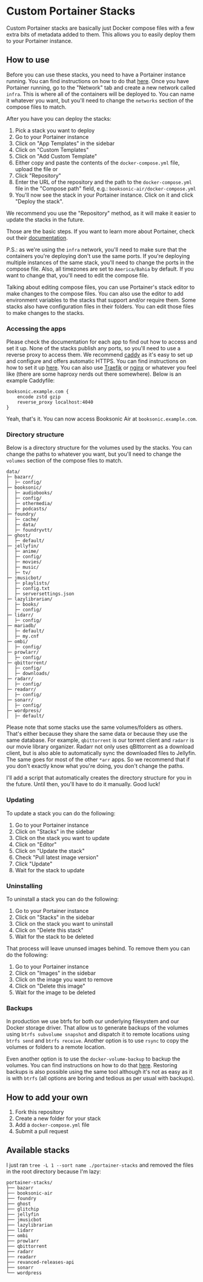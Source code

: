 # Custom Portainer Stacks

Custom Portainer stacks are basically just Docker compose files with a few extra bits of metadata added to them. This allows you to easily deploy them to your Portainer instance.

## How to use

Before you can use these stacks, you need to have a Portainer instance running. You can find instructions on how to do that [here](https://portainer.readthedocs.io/en/stable/deployment.html). Once you have Portainer running, go to the "Network" tab and create a new network called `infra`. This is where all of the containers will be deployed to. You can name it whatever you want, but you'll need to change the `networks` section of the compose files to match.

After you have you can deploy the stacks:

1. Pick a stack you want to deploy
2. Go to your Portainer instance
3. Click on "App Templates" in the sidebar
4. Click on "Custom Templates"
5. Click on "Add Custom Template"
6. Either copy and paste the contents of the `docker-compose.yml` file, upload the file or
7. Click "Repository"
8. Enter the URL of the repository and the path to the `docker-compose.yml` file in the "Compose path" field, e.g.: `booksonic-air/docker-compose.yml`
9. You'll now see the stack in your Portainer instance. Click on it and click "Deploy the stack".

We recommend you use the "Repository" method, as it will make it easier to update the stacks in the future.

Those are the basic steps. If you want to learn more about Portainer, check out their [documentation](https://portainer.readthedocs.io/en/stable/).

P.S.: as we're using the `infra` network, you'll need to make sure that the containers you're deploying don't use the same ports. If you're deploying multiple instances of the same stack, you'll need to change the ports in the compose file. Also, all timezones are set to `America/Bahia` by default. If you want to change that, you'll need to edit the compose file.

Talking about editing compose files, you can use Portainer's stack editor to make changes to the compose files. You can also use the editor to add environment variables to the stacks that support and/or require them. Some stacks also have configuration files in their folders. You can edit those files to make changes to the stacks.

### Accessing the apps

Please check the documentation for each app to find out how to access and set it up. None of the stacks publish any ports, so you'll need to use a reverse proxy to access them. We recommend [caddy](https://caddyserver.com/) as it's easy to set up and configure and offers automatic HTTPS. You can find instructions on how to set it up [here](https://caddyserver.com/docs/install). You can also use [Traefik](https://traefik.io/) or [nginx](https://nginx.org/en/) or whatever you feel like (there are some haproxy nerds out there somewhere). Below is an example Caddyfile:

```Caddyfile
booksonic.example.com {
    encode zstd gzip
    reverse_proxy localhost:4040
}
```

Yeah, that's it. You can now access Booksonic Air at `booksonic.example.com`.

### Directory structure

Below is a directory structure for the volumes used by the stacks. You can change the paths to whatever you want, but you'll need to change the `volumes` section of the compose files to match.

```text
data/
├─ bazarr/
│  ├─ config/
├─ booksonic/
│  ├─ audiobooks/
│  ├─ config/
│  ├─ othermedia/
│  ├─ podcasts/
├─ foundry/
│  ├─ cache/
│  ├─ data/
│  ├─ foundryvtt/
├─ ghost/
│  ├─ default/
├─ jellyfin/
│  ├─ anime/
│  ├─ config/
│  ├─ movies/
│  ├─ music/
│  ├─ tv/
├─ jmusicbot/
│  ├─ playlists/
│  ├─ config.txt
│  ├─ serversettings.json
├─ lazylibrarian/
│  ├─ books/
│  ├─ config/
├─ lidarr/
│  ├─ config/
├─ mariadb/
│  ├─ default/
│  ├─ my.cnf
├─ ombi/
│  ├─ config/
├─ prowlarr/
│  ├─ config/
├─ qbittorrent/
│  ├─ config/
│  ├─ downloads/
├─ radarr/
│  ├─ config/
├─ readarr/
│  ├─ config/
├─ sonarr/
│  ├─ config/
├─ wordpress/
│  ├─ default/
```

Please note that some stacks use the same volumes/folders as others. That's either because they share the same data or because they use the same database. For example, `qbittorrent` is our torrent client and `radarr` is our movie library organizer. Radarr not only uses qBittorrent as a download client, but is also able to automatically sync the downloaded files to Jellyfin. The same goes for most of the other `*arr` apps. So we recommend that if you don't exactly know what you're doing, you don't change the paths.

I'll add a script that automatically creates the directory structure for you in the future. Until then, you'll have to do it manually. Good luck!

### Updating

To update a stack you can do the following:

1. Go to your Portainer instance
2. Click on "Stacks" in the sidebar
3. Click on the stack you want to update
4. Click on "Editor"
5. Click on "Update the stack"
6. Check "Pull latest image version"
7. Click "Update"
8. Wait for the stack to update

### Uninstalling

To uninstall a stack you can do the following:

1. Go to your Portainer instance
2. Click on "Stacks" in the sidebar
3. Click on the stack you want to uninstall
4. Click on "Delete this stack"
5. Wait for the stack to be deleted

That process will leave ununsed images behind. To remove them you can do the following:

1. Go to your Portainer instance
2. Click on "Images" in the sidebar
3. Click on the image you want to remove
4. Click on "Delete this image"
5. Wait for the image to be deleted

### Backups

In production we use btrfs for both our underlying filesystem and our Docker storage driver. That allow us to generate backups of the volumes using `btrfs subvolume snapshot` and dispatch it to remote locations using `btrfs send` and `btrfs receive`. Another option is to use `rsync` to copy the volumes or folders to a remote location.

Even another option is to use the `docker-volume-backup` to backup the volumes. You can find instructions on how to do that [here](https://github.com/jareware/docker-volume-backup). Restoring backups is also possible using the same tool although it's not as easy as it is with `btrfs` (all options are boring and tedious as per usual with backups).

## How to add your own

1. Fork this repository
2. Create a new folder for your stack
3. Add a `docker-compose.yml` file
4. Submit a pull request

## Available stacks

I just ran `tree -L 1 --sort name ./portainer-stacks` and removed the files in the root directory because I'm lazy:

```text
portainer-stacks/
├── bazarr
├── booksonic-air
├── foundry
├── ghost
├── glitchip
├── jellyfin
├── jmusicbot
├── lazylibrarian
├── lidarr
├── ombi
├── prowlarr
├── qbittorrent
├── radarr
├── readarr
├── revanced-releases-api
├── sonarr
└── wordpress
```
